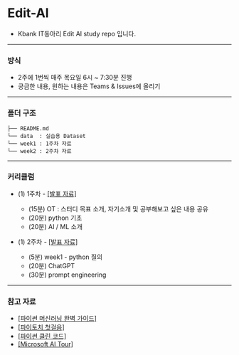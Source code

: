 # Edit-AI

- Kbank IT동아리 Edit AI study repo 입니다.

---

### 방식
- 2주에 1번씩 매주 목요일 6시 ~ 7:30분 진행
- 궁금한 내용, 원하는 내용은 Teams & Issues에 올리기
  
---

### 폴더 구조

```
├── README.md
└── data  : 실습용 Dataset
└── week1 : 1주차 자료
└── week2 : 2주차 자료
```

---

### 커리큘럼
- (1) 1주차 - [[발표 자료]](https://github.com/GreenD93/Edit-AI/tree/main/week1)
  - (15분) OT : 스터디 목표 소개, 자기소개 및 공부해보고 싶은 내용 공유
  - (20분) python 기초
  - (20분) AI / ML 소개

- (1) 2주차 - [[발표 자료]](https://github.com/GreenD93/Edit-AI/tree/main/week2)
  - (5분) week1 - python 질의
  - (20분) ChatGPT
  - (30분) prompt engineering
---

### 참고 자료
- [[파이썬 머신러닝 완벽 가이드]](https://product.kyobobook.co.kr/detail/S000001766511)
- [[파이토치 첫걸음]](https://ebook-product.kyobobook.co.kr/dig/epd/ebook/E000002942380)
- [[파이썬 클린 코드]](https://product.kyobobook.co.kr/detail/S000200031876)
- [[Microsoft AI Tour]](https://microsoft.github.io/Workshop-Interact-with-OpenAI-models/ko/)
